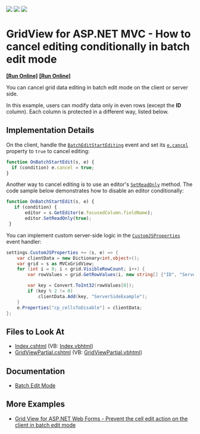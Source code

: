 <!-- default badges list -->
![](https://img.shields.io/endpoint?url=https://codecentral.devexpress.com/api/v1/VersionRange/128549632/18.1.11%2B)
[![](https://img.shields.io/badge/Open_in_DevExpress_Support_Center-FF7200?style=flat-square&logo=DevExpress&logoColor=white)](https://supportcenter.devexpress.com/ticket/details/T115116)
[![](https://img.shields.io/badge/📖_How_to_use_DevExpress_Examples-e9f6fc?style=flat-square)](https://docs.devexpress.com/GeneralInformation/403183)
<!-- default badges end -->

# GridView for ASP.NET MVC - How to cancel editing conditionally in batch edit mode

<!-- run online -->
**[[Run Online]](https://codecentral.devexpress.com/128549632/)**
**[[Run Online]](https://codecentral.devexpress.com/128549632/)**

<!-- run online end -->

You can cancel grid data editing in batch edit mode on the client or server side.

In this example, users can modify data only in even rows (except the **ID** column). Each column is protected in a different way, listed below.

## Implementation Details

On the client, handle the [`BatchEditStartEditing`](https://docs.devexpress.com/AspNet/js-ASPxClientGridView.BatchEditStartEditing) event and set its [`e.cancel`](https://docs.devexpress.com/AspNet/js-ASPxClientCancelEventArgs.cancel) property to `true` to cancel editing:

```js
function OnBatchStartEdit(s, e) {
  if (condition) e.cancel = true;
}
```

Another way to cancel editing is to use an editor's [`SetReadOnly`](https://docs.devexpress.com/AspNet/js-ASPxClientEdit.SetReadOnly%28readOnly%29) method. The code sample below demonstrates how to disable an editor conditionally:

```js
function OnBatchStartEdit(s, e) {
   if (condition) {
       editor = s.GetEditor(e.focusedColumn.fieldName);
       editor.SetReadOnly(true);
 }
```

You can implement custom server-side logic in the [`CustomJSProperties`](https://docs.devexpress.com/AspNetMvc/DevExpress.Web.Mvc.GridViewSettings.CustomJSProperties) event handler:

```cs
settings.CustomJSProperties += (s, e) => {
    var clientData = new Dictionary<int,object>();
    var grid = s as MVCxGridView;
    for (int i = 0; i < grid.VisibleRowCount; i++) {
        var rowValues = grid.GetRowValues(i, new string[] {"ID", "ServerSideExample"}) as object[];

        var key = Convert.ToInt32(rowValues[0]);
        if (key % 2 != 0)
            clientData.Add(key, "ServerSideExample");
    }
    e.Properties["cp_cellsToDisable"] = clientData;
};
```

## Files to Look At

- [Index.cshtml](./CS/BatchEditCancel/Views/Home/Index.cshtml) (VB: [Index.vbhtml](./VB/BatchEditCancel/Views/Home/Index.vbhtml))
- [GridViewPartial.cshtml](./CS/BatchEditCancel/Views/Home/GridViewPartial.cshtml) (VB: [GridViewPartial.vbhtml](./VB/BatchEditCancel/Views/Home/GridViewPartial.vbhtml))

## Documentation

- [Batch Edit Mode](https://docs.devexpress.com/AspNetMvc/16147/components/grid-view/concepts/data-editing-and-validation/batch-edit)

## More Examples

- [Grid View for ASP.NET Web Forms - Prevent the cell edit action on the client in batch edit mode](https://github.com/DevExpress-Examples/aspxgridview-prevent-batch-edit-action)
